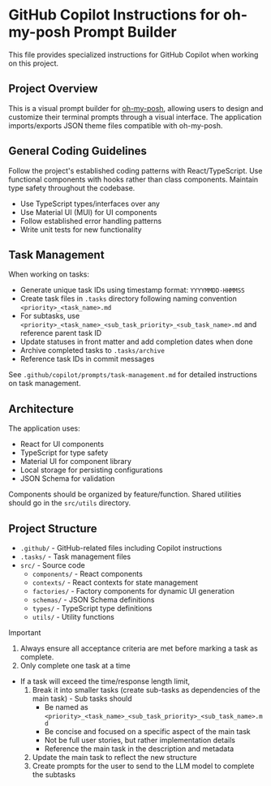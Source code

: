 # GitHub Copilot Instructions for oh-my-posh Prompt Builder

This file provides specialized instructions for GitHub Copilot when working on this project.

## Project Overview

This is a visual prompt builder for [oh-my-posh](https://ohmyposh.dev/), allowing users to design and customize their terminal prompts through a visual interface. The application imports/exports JSON theme files compatible with oh-my-posh.

## General Coding Guidelines

Follow the project's established coding patterns with React/TypeScript. Use functional components with hooks rather than class components. Maintain type safety throughout the codebase.

- Use TypeScript types/interfaces over any
- Use Material UI (MUI) for UI components
- Follow established error handling patterns
- Write unit tests for new functionality

## Task Management

When working on tasks:

- Generate unique task IDs using timestamp format: `YYYYMMDD-HHMMSS`
- Create task files in `.tasks` directory following naming convention `<priority>_<task_name>.md`
- For subtasks, use `<priority>_<task_name>_<sub_task_priority>_<sub_task_name>.md` and reference parent task ID
- Update statuses in front matter and add completion dates when done
- Archive completed tasks to `.tasks/archive`
- Reference task IDs in commit messages

See `.github/copilot/prompts/task-management.md` for detailed instructions on task management.

## Architecture

The application uses:

- React for UI components
- TypeScript for type safety
- Material UI for component library
- Local storage for persisting configurations
- JSON Schema for validation

Components should be organized by feature/function. Shared utilities should go in the `src/utils` directory.

## Project Structure

- `.github/` - GitHub-related files including Copilot instructions
- `.tasks/` - Task management files
- `src/` - Source code
  - `components/` - React components
  - `contexts/` - React contexts for state management
  - `factories/` - Factory components for dynamic UI generation
  - `schemas/` - JSON Schema definitions
  - `types/` - TypeScript type definitions
  - `utils/` - Utility functions

>[!IMPORTANT]
>
> 1. Always ensure all acceptance criteria are met before marking a task as complete.
> 2. Only complete one task at a time
>
> - If a task will exceed the time/response length limit,
>     1. Break it into smaller tasks (create sub-tasks as dependencies of the main task)
>       - Sub tasks should
>         - Be named as `<priority>_<task_name>_<sub_task_priority>_<sub_task_name>.md`
>         - Be concise and focused on a specific aspect of the main task
>         - Not be full user stories, but rather implementation details
>         - Reference the main task in the description and metadata
>     2. Update the main task to reflect the new structure
>     3. Create prompts for the user to send to the LLM model to complete the subtasks
